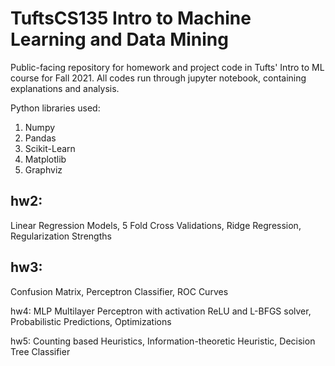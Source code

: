 # TuftsCS135 Intro to Machine Learning and Data Mining
Public-facing repository for homework and project code in Tufts' Intro to ML course for Fall 2021. All codes run through jupyter notebook, containing explanations and analysis.

Python libraries used:
1. Numpy
2. Pandas
3. Scikit-Learn
4. Matplotlib
5. Graphviz

## hw2: 
Linear Regression Models, 5 Fold Cross Validations, Ridge Regression, Regularization Strengths

## hw3: 
Confusion Matrix, Perceptron Classifier, ROC Curves

hw4: MLP Multilayer Perceptron with activation ReLU and L-BFGS solver, Probabilistic Predictions, Optimizations

hw5: Counting based Heuristics, Information-theoretic Heuristic, Decision Tree Classifier
